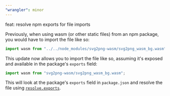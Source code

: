 ```yaml
---
"wrangler": minor
---
```


feat: resolve npm exports for file imports

Previously, when using wasm (or other static files) from an npm package, you would have to import the file like so:

```js
import wasm from "../../node_modules/svg2png-wasm/svg2png_wasm_bg.wasm";
```

This update now allows you to import the file like so, assuming it's exposed and available in the package's `exports` field:

```js
import wasm from "svg2png-wasm/svg2png_wasm_bg.wasm";
```

This will look at the package's `exports` field in `package.json` and resolve the file using [`resolve.exports`](https://www.npmjs.com/package/resolve.exports).
